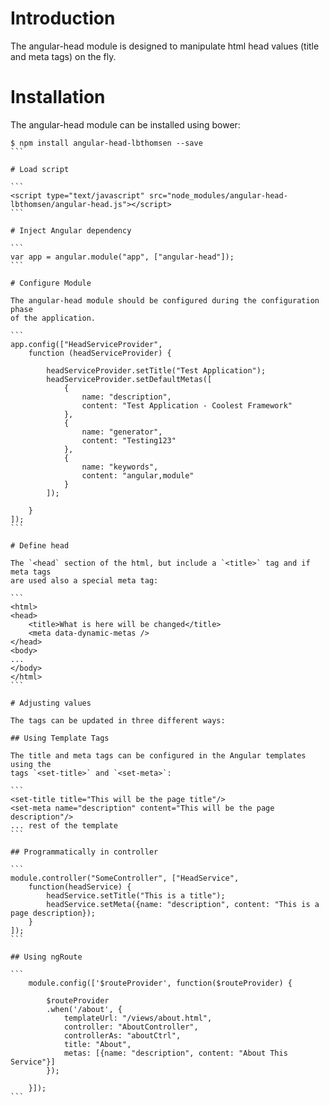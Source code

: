 # Introduction

The angular-head module is designed to manipulate html head values (title and meta tags) on the fly.

# Installation

The angular-head module can be installed using bower:

````
$ npm install angular-head-lbthomsen --save
```

# Load script

```
<script type="text/javascript" src="node_modules/angular-head-lbthomsen/angular-head.js"></script>
```

# Inject Angular dependency

```
var app = angular.module("app", ["angular-head"]);
```

# Configure Module

The angular-head module should be configured during the configuration phase
of the application.

```
app.config(["HeadServiceProvider", 
    function (headServiceProvider) {

        headServiceProvider.setTitle("Test Application");
        headServiceProvider.setDefaultMetas([
            {
                name: "description", 
                content: "Test Application - Coolest Framework"
            }, 
            {
                name: "generator", 
                content: "Testing123"
            }, 
            {
                name: "keywords", 
                content: "angular,module"
            }
        ]);

    }
]);
```

# Define head

The `<head` section of the html, but include a `<title>` tag and if meta tags
are used also a special meta tag:

```
<html>
<head>
    <title>What is here will be changed</title>
    <meta data-dynamic-metas />
</head>
<body>
...
</body>
</html>
```

# Adjusting values

The tags can be updated in three different ways:

## Using Template Tags

The title and meta tags can be configured in the Angular templates using the 
tags `<set-title>` and `<set-meta>`:

```
<set-title title="This will be the page title"/>
<set-meta name="description" content="This will be the page description"/>
... rest of the template
```

## Programmatically in controller

```
module.controller("SomeController", ["HeadService", 
    function(headService) {
        headService.setTitle("This is a title");
        headService.setMeta({name: "description", content: "This is a page description});
    }
]);
```

## Using ngRoute

```
    module.config(['$routeProvider', function($routeProvider) {

        $routeProvider
        .when('/about', {
            templateUrl: "/views/about.html", 
            controller: "AboutController", 
            controllerAs: "aboutCtrl", 
            title: "About", 
            metas: [{name: "description", content: "About This Service"}]
        });
    
    }]);
```
